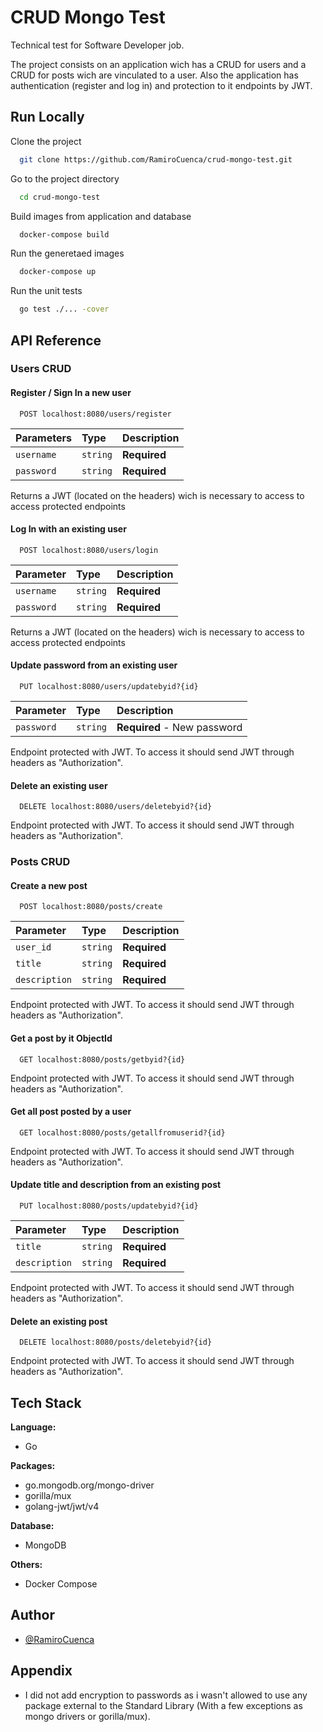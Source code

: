 
# CRUD Mongo Test

Technical test for Software Developer job.

The project consists on an application wich has a CRUD for users and a CRUD for posts wich are vinculated to a user.
Also the application has authentication (register and log in) and protection to it endpoints by JWT.

## Run Locally

Clone the project

```bash
  git clone https://github.com/RamiroCuenca/crud-mongo-test.git
```

Go to the project directory

```bash
  cd crud-mongo-test
```

Build images from application and database

```bash
  docker-compose build
```

Run the generetaed images

```bash
  docker-compose up
```

Run the unit tests

```bash
  go test ./... -cover 
```

  
## API Reference

### Users CRUD

#### Register / Sign In a new user

```http
  POST localhost:8080/users/register
```

| Parameters | Type     | Description                |
| :-------- | :------- | :------------------------- |
| `username` | `string` | **Required** |
| `password` | `string` | **Required** |

Returns a JWT (located on the headers) wich is necessary to access to access protected endpoints


#### Log In with an existing user

```http
  POST localhost:8080/users/login
```

| Parameter | Type     | Description                       |
| :-------- | :------- | :-------------------------------- |
| `username` | `string` | **Required** |
| `password` | `string` | **Required** |

Returns a JWT (located on the headers) wich is necessary to access to access protected endpoints

  
#### Update password from an existing user

```http
  PUT localhost:8080/users/updatebyid?{id}
```

| Parameter | Type     | Description                       |
| :-------- | :------- | :-------------------------------- |
| `password` | `string` | **Required** - New password|

Endpoint protected with JWT. To access it should send JWT through headers as "Authorization".
  

#### Delete an existing user

```http
  DELETE localhost:8080/users/deletebyid?{id}
```

Endpoint protected with JWT. To access it should send JWT through headers as "Authorization".


### Posts CRUD

#### Create a new post

```http
  POST localhost:8080/posts/create
```

| Parameter | Type     | Description                       |
| :-------- | :------- | :-------------------------------- |
| `user_id` | `string` | **Required**|
| `title` | `string` | **Required**|
| `description` | `string` | **Required**|

Endpoint protected with JWT. To access it should send JWT through headers as "Authorization".
  

#### Get a post by it ObjectId

```http
  GET localhost:8080/posts/getbyid?{id}
```

Endpoint protected with JWT. To access it should send JWT through headers as "Authorization".
  
#### Get all post posted by a user

```http
  GET localhost:8080/posts/getallfromuserid?{id}
```

Endpoint protected with JWT. To access it should send JWT through headers as "Authorization".

#### Update title and description from an existing post

```http
  PUT localhost:8080/posts/updatebyid?{id}
```

| Parameter | Type     | Description                       |
| :-------- | :------- | :-------------------------------- |
| `title` | `string` | **Required**|
| `description` | `string` | **Required**|

Endpoint protected with JWT. To access it should send JWT through headers as "Authorization".

#### Delete an existing post

```http
  DELETE localhost:8080/posts/deletebyid?{id}
```

Endpoint protected with JWT. To access it should send JWT through headers as "Authorization".
  
## Tech Stack

**Language:**
- Go

**Packages:** 
- go.mongodb.org/mongo-driver
- gorilla/mux
- golang-jwt/jwt/v4


**Database:**
- MongoDB

**Others:**
- Docker Compose

  
## Author

- [@RamiroCuenca](https://www.linkedin.com/in/ramiro-cuenca-salinas-749a2020a/)

  
## Appendix

- I did not add encryption to passwords as i wasn't allowed to use any package external to the Standard Library (With a few exceptions as mongo drivers or gorilla/mux). 
 